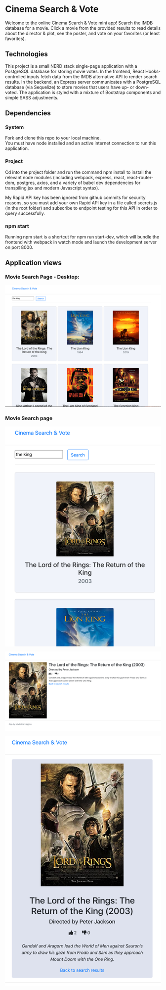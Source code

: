 # Cinema Search & Vote
Welcome to the online Cinema Search & Vote mini app! Search the IMDB database for a movie. Click a movie from the provided results to read details about the director & plot, see the poster, and vote on your favorites (or least favorites).

## Technologies
This project is a small NERD stack single-page application with a PostgreSQL database for storing movie votes. In the frontend, React Hooks-controlled inputs fetch data from the IMDB alternative API to render search results. In the backend, an Express server communicates with a PostgreSQL database (via Sequelize) to store movies that users have up- or down-voted. The application is styled with a mixture of Bootstrap components and simple SASS adjustments.

## Dependencies
### System
Fork and clone this repo to your local machine.<br>
You must have node installed and an active internet connection to run this application.

### Project
Cd into the project folder and run the command npm install to install the relevant node modules (including webpack, express, react, react-router-dom, postgres, axios, and a variety of babel dev dependencies for transpiling jsx and modern Javascript syntax).

My Rapid API key has been ignored from github commits for security reasons, so you must add your own Rapid API key in a file called secrets.js (in the root folder) and subscribe to endpoint testing for this API in order to query successfully.

### npm start
Running npm start is a shortcut for npm run start-dev, which will bundle the frontend with webpack in watch mode and launch the development server on port 8000.

## Application views
### Movie Search Page - Desktop:
![Movie Search Page (Desktop Browser)](./public/images/movie-search-page_browser.png)

### Movie Search page
![Movie Search Page (Mobile)](./public/images/movie-search-page_mobile.png)

![Movie Details Page (Desktop Browser)](./public/images/movie-details_browser.png)

![Movie Details Page (Mobile)](./public/images/movie-details-page_mobile.png)

